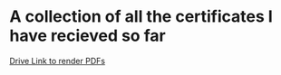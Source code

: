 # A collection of all the certificates I have recieved so far
[Drive Link to render PDFs](https://drive.google.com/drive/folders/1h-Anp3M7kSEChJMMS27pkqr4ZByXmnEU)
